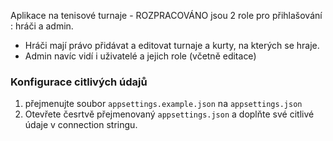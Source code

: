 Aplikace na tenisové turnaje - ROZPRACOVÁNO
jsou 2 role pro přihlašování : hráči a admin. 
- Hráči mají právo přidávat a editovat turnaje a kurty, na kterých se hraje.
- Admin navíc vidí i uživatelé a jejich role (včetně editace)
  
### Konfigurace citlivých údajů
1. přejmenujte soubor `appsettings.example.json` na `appsettings.json`
2. Otevřete česrtvě přejmenovaný `appsettings.json` a doplňte své citlivé údaje v connection stringu.
